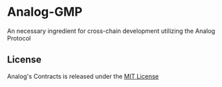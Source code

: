 # Analog-GMP
An necessary ingredient for cross-chain development utilizing the Analog Protocol

## License

Analog's Contracts is released under the [MIT License](LICENSE)
